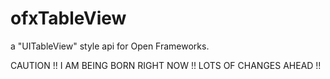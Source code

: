 ofxTableView
============

a "UITableView" style api for Open Frameworks.



CAUTION !! I AM BEING BORN RIGHT NOW !! LOTS OF CHANGES AHEAD !!

